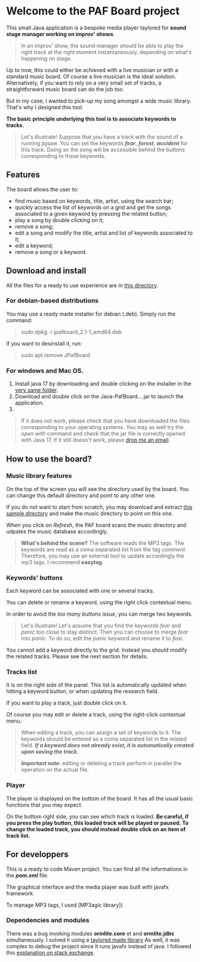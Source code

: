 # Welcome to the PAF Board project
This small Java application is a bespoke media player taylored for **sound stage manager working on improv' shows**.

> In an improv' show, the sound manager should be able to play the right track at the right moment instantaneously, depending on what's happening on stage.

Up to now, this could either be achieved with a live musician or with a standard music board. Of course a live musician is the ideal solution.  Alternatively, if you want to rely on a very small set of tracks, a straightforward music board can do the job too.
 
 But in my case, I wanted to pick-up my song amongst a wide music library. That's why I designed this tool. 
 
 **The basic principle underlying this tool is to associate keywords to tracks.**
 
 > Let's illustrate! Suppose that you have a track with the sound of a running jigsaw. You can set the keywords ***fear***, ***forest***, ***accident*** for this track. Doing so the song will be accessible behind the buttons corresponding to these keywords.  
 
 ## Features
 
 The board allows the user to:
 * find music based on keywords, title, artist, using the search bar;
 * quickly access the list of keywords on a grid and get the songs associated to a given keyword by pressing the related button;
 * play a song by double clicking on it;
 * remove a song;
 *  edit a song and modify the title, artist and list of keywords associated to it;
 * edit a keyword;
 * remove a song or a keyword.
> 
## Download and install

All the files for a ready to use experience are in [this directory](/installers).

### For debian-based distributions
You may use a ready made installer for debian (.deb). Simply run the command:

> sudo dpkg -i jpafboard_2.1-1_amd64.deb

If you want to desinstall it, run:

> sudo apt remove JPafBoard

### For windows and Mac OS.

 1. Install java 17 by downloading and double clicking on the installer in the [very same folder](/installers).
2. Download and double click on the Java-PafBoard... jar to launch the application.
3. 
> If it does not work, please check that you have downloaded the files corresponding to your operating systems.
> You may as well try the *open with* command and check that the jar file is correctly opened with Java 17.
> If it still doesn't work, please [drop me an email](mailto:fournip1@hotmail.com).

## How to use the board?
### Music library features

On the top of the screen you will see the directory used by the board. You can change this default directory and point to any other one. 

If you do not want to start from scratch, you may download and extract [this sample directory](/installers/sample.zip) and make the music directory to point on this one.

When you click on *Refresh*, the PAF board scans the music directory and udpates the music database accordingly.

> **What's behind the scene?**
> The software reads the MP3 tags. The keywords are read as a coma separated list from the tag *comment*. Therefore, you may use an external tool to update accordingly the mp3 tags. I recommend **easytag**.

### Keywords' buttons

Each keyword can be associated with one or several tracks.

You can delete or rename a keyword, using the right click contextual menu.

In order to avoid the *too many buttons issue*, you can merge two keywords.

> Let's illustrate! Let's assume that you find the keywords *fear* and *panic* too close to stay distinct. Then you can choose to merge *fear* into *panic*. To do so, edit the *panic* keyword and rename it to *fear*.

You cannot add a keyword directly to the grid. Instead you should modify the related tracks. Please see the next section for details.

### Tracks list

It is on the right side of the panel. This list is automatically updated when hitting a keyword button, or when updating the research field.

If you want to play a track, just double click on it.

Of course you may edit or delete a track, using the right-click contextual menu.

> When editing a track, you can assign a set of keywords to it. The keywords should be entered as a coma separated list in the related field. ***If a keyword does not already exist, it is automatically created upon saving the track.***
> 
> ***Important note***: editing or deleting a track perform in parallel the operation on the actual file. 

### Player

The player is displayed on the bottom of the board. It has all the usual basic functions that you may expect. 

On the bottom right side, you can see which track is loaded. **Be careful, if you press the play button, this loaded track will be played or paused. To change the loaded track, you should instead double click on an item of track list.**

## For developpers

This is a ready to code Maven project. You can find all the informations in the ***pom.xml*** file.

The graphical interface and the media player was built with javafx framework.

To manage MP3 tags, I used [MP3agic library](


### Dependencies and modules



There was a bug invoking modules **ormlite.core** et and **ormlite.jdbc** simultaneously.
I solved it using a [taylored made library](https://jitpack.io/#com.gitlab.grrfe/ormlitebuild/5.1.1)
As well, it was complex to debug the project since it runs javafx instead of java.
I followed this [explanation on stack exchange](https://stackoverflow.com/questions/56197372/i-cant-debug-an-application-using-netbeans-11-with-javafx-12/56207033#56207033).
<!--stackedit_data:
eyJoaXN0b3J5IjpbMTY3NTYzMTQyNSwzMDAwMTcyMzcsNjEzNz
g1NTAwLC0xMjcxMDY5NTMxLDk4Mzc0OTkzMCwxOTk0NzE0MzA0
LDQ4NDkxMjczMV19
-->